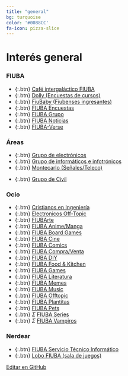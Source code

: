```yaml
---
title: "general"
bg: turquoise
color: '#0088CC'
fa-icon: pizza-slice
---
```

# Interés general

<!---
No poner los links de t.joinchat directamente,
>>>> NO USAR https://www.protectyourlinks.com/ <<<<
En lugar de https://t.me/joinchat/SaraSasasa-sa poner j/SaraSasasa-sa
-->

### FIUBA

*  {:.btn} <i class="fas fa-coffee"></i> [Café intergaláctico FIUBA](j/nzUDXLhFtqM5NjU5)
*  {:.btn} <i class="fal fa-sheep"></i> [Dolly (Encuestas de cursos)](https://dollyfiuba.com/)
*  {:.btn} <i class="fas fa-egg"></i> [FiuBaby (Fiubenses ingresantes)](j/DMszTg6M_eVwYkBkWG5ZXQ)
*  {:.btn} <i class="fas fa-poll"></i> [FIUBA Encuestas](j/AAAAAEvta20FdXr_EhzqQA)
*  {:.btn} <i class="fas fa-users"></i> [FIUBA Grupo](j/AAAAAEOuciMNnOfw5-roTw)
*  {:.btn} <i class="fas fa-newspaper"></i> [FIUBA Noticias](http://t.me/s/FIUBA_Noticias)
*  {:.btn} <i class="fas fa-globe-americas"></i> [FIUBA-Verse](j/AAAAAEsbHYpkaP3aeGWLcA)

### Áreas

* {:.btn}  <i class="fas fa-microchip"></i> [Grupo de electrónicos](j/DMszTlbMqKmWLkOOhSHkbA)
* {:.btn}  <i class="fas fa-glasses"></i> [Grupo de informáticos e infotrónicos](j/A70cpE2Id10Ujk1fo-hVZw)
* {:.btn}  <i class="fas fa-satellite"></i> [Montecarlo (Señales/Teleco)](j/DMszTkifmPFCZXvxauiGvg)
<!---* {:.btn}  <i class="fas fa-atom"></i> [Grupo de Química y Alimentos]()--->
* {:.btn}  <i class="fas fa-home"></i> [Grupo de Civil](j/N8kUlVjDfBopC0at55HFwA)

### Ocio
* {:.btn}  <i class="fa fa-book"></i> [Cristianos en Ingeniería](j/DMszThliYwDiOZ_GkpLKzA)
* {:.btn}  <i class="far fa-comment-dots"></i> [Electronicos Off-Topic](j/DMszThhizgOCMF9Db9xm0Q)
* {:.btn}  </i> [FIUBArte](j/DFRadxuyMjJ7XQ0AjGtSVA)
* {:.btn}  <i class="fas fa-dragon"></i> [FIUBA Anime/Manga](j/A70cpBtluYm1il_afWUAMw)
* {:.btn}  <i class="fas fa-chess"></i> [FIUBA Board Games](j/A70cpEatFiuc2FOQbi2KkA)
* {:.btn}  <i class="fas fa-video"></i> [FIUBA Cine](j/A70cpEof7HzEhmVc5-wQAQ)
* {:.btn}  <i class="fas fa-mask"></i> [FIUBA Comics](j/A70cpBvDJg4f1yiWUm2Qzg)
* {:.btn}  <i class="far fa-handshake"></i> [FIUBA Compra/Venta](j/A70cpE3xVBoshb9DnGrQUQ)
* {:.btn}  </i> [FIUBA DIY](j/DFRadxNpywPMqIuBeVC4HQ)
* {:.btn}  <i class="fas fa-hamburger"></i> [FIUBA Food & Kitchen](j/DMszTkfvBCaBUxYbuHEq8Q)
* {:.btn}  <i class="fas fa-gamepad"></i> [FIUBA Games](j/A70cpEbOcCXfjg0gxZClEA)
* {:.btn}  <i class="fas fa-book"></i> [FIUBA Literatura](j/d5hXtsk2yFkyMWNh)
* {:.btn}  <i class="fas fa-poo"></i> [FIUBA Memes](https://t.me/FIUBA_Memes)
* {:.btn}  <i class="fas fa-headphones-alt"></i> [FIUBA Music](j/A70cpEa0MXC3iCiBFSwlzA)
* {:.btn}  <i class="fas fa-icons"></i> [FIUBA Offtopic](j/A70cpBtCVZystq1h36Rfug)
* {:.btn}  <i class="fas fa-leaf"></i> [FIUBA Plantitas](j/DMszThwnbCLJVEv3JdUgVQ)
* {:.btn}  <i class="fas fa-paw"></i> [FIUBA Pets](j/DMszTlXnjvdhPj0RAMFp7A)
* {:.btn}  <i class="fas">Σ</i> [FIUBA Series](j/A70cpBgfsFcZKpxEpMeirw)
* {:.btn}  <i class="fas">Σ</i> [FIUBA Vampiros](j/CiRS_0iRN6_8uP-rZpzbiA)


### Nerdear

* {:.btn}  <i class="fas fa-laptop-medical"></i> [FIUBA Servicio Técnico Informático](j/A70cpBljhrmbLy9uyBQeew)
* {:.btn}  <i class="fab fa-wolf-pack-battalion"></i> <i class="fas fa-gamepad"></i> [Lobo FIUBA (sala de juegos)](j/CiRS_0wQ1z5ifrZ3ZxGXBg)


<span class="editongithub">
	<a href="{{site.github.repository_url}}/blob/master/{{page.path}}">
		<i class="fas fa-pen"></i> Editar en GitHub
	</a>
</span>
